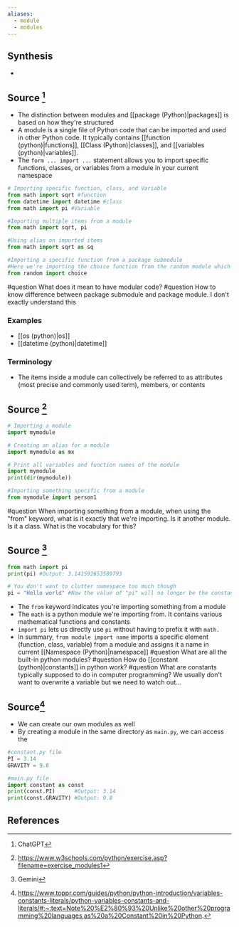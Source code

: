 ```yaml
---
aliases:
  - module
  - modules
---
```

## Synthesis
- 
## Source [^1]
- The distinction between modules and [[package (Python)|packages]] is based on how they're structured
- A module is a single file of Python code that can be imported and used in other Python code. It typically contains [[function (python)|functions]], [[Class (Python)|classes]], and [[variables (python)|variables]].
- The `form ... import ...` statement allows you to import specific functions, classes, or variables from a module in your current namespace

```python
# Importing specific function, class, and Variable
from math import sqrt #function
from datetime import datetime #class
from math import pi #Variable

#Importing multiple items from a module
from math import sqrt, pi

#Using alias on imported items
from math import sqrt as sq

#Importing a specific function from a package submodule
#Here we're importing the choice function from the random module which is part of the random package 
from random import choice
```
#question What does it mean to have modular code? 
#question How to know difference between package submodule and package module. I don't exactly understand this
### Examples
- [[os (python)|os]]
- [[datetime (python)|datetime]]

### Terminology
- The items inside a module can collectively be referred to as attributes (most precise and commonly used term), members, or contents

## Source [^2]
```python
# Importing a module
import mymodule

# Creating an alias for a module
import mymodule as mx

# Print all variables and function names of the module
import mymodule
print(dir(mymodule))

#Importing something specific from a module
from mymodule import person1

```
#question When importing something from a module, when using the "from" keyword, what is it exactly that we're importing. Is it another module. Is it a class. What is the vocabulary for this?

## Source [^3]
```python
from math import pi
print(pi) #Output: 3.141592653589793

# You don't want to clutter namespace too much though
pi = "Hello world" #Now the value of "pi" will no longer be the constant above


```
- The `from` keyword indicates you're importing something from a module
- The `math` is a python module we're importing from. It contains various mathematical functions and constants
- `import pi` lets us directly use `pi` without having to prefix it with `math.`
- In summary, `from module import name` imports a specific element (function, class, variable) from a module and assigns it a name in current [[Namespace (Python)|namespace]]
#question What are all the built-in python modules? 
#question How do [[constant (python)|constants]] in python work? 
#question What are constants typically supposed to do in computer programming? We usually don't want to overwrite a variable but we need to watch out...


## Source[^4]
- We can create our own modules as well
- By creating a module in the same directory as `main.py`, we can access the 

```python
#constant.py file
PI = 3.14
GRAVITY = 9.8

#main.py file
import constant as const
print(const.PI)      #Output: 3.14
print(const.GRAVITY) #Output: 9.8
```

## References

[^1]: ChatGPT
[^2]: https://www.w3schools.com/python/exercise.asp?filename=exercise_modules1
[^3]: Gemini
[^4]: https://www.toppr.com/guides/python/python-introduction/variables-constants-literals/python-variables-constants-and-literals/#:~:text=Note%20%E2%80%93%20Unlike%20other%20programming%20languages,as%20a%20Constant%20in%20Python.